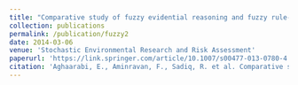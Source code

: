 ```yaml
---
title: "Comparative study of fuzzy evidential reasoning and fuzzy rule-based approaches: an illustration for water quality assessment in distribution networks"
collection: publications
permalink: /publication/fuzzy2
date: 2014-03-06
venue: 'Stochastic Environmental Research and Risk Assessment'
paperurl: 'https://link.springer.com/article/10.1007/s00477-013-0780-4'
citation: 'Aghaarabi, E., Aminravan, F., Sadiq, R. et al. Comparative study of fuzzy evidential reasoning and fuzzy rule-based approaches: an illustration for water quality assessment in distribution networks. Stoch Environ Res Risk Assess 28, 655–679 (2014)'
---
```



